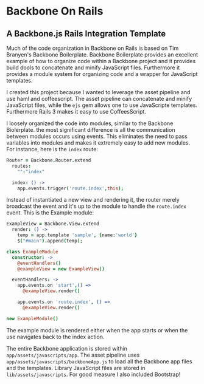 # Backbone On Rails
## A Backbone.js Rails Integration Template

Much of the code organization in Backbone on Rails is based on Tim Branyen's Backbone Boilerplate. Backbone Boilerplate provides an excellent example of how to organize code within a Backbone project and it provides build dools to concatenate and minify JavaScript files. Furthermore it provides a module system for organizing code and a wrapper for JavaScript templates. 

I created this project because I wanted to leverage the asset pipeline and use haml and coffeescript. The asset pipeline can concatenate and minify JavaScript files, while the `ejs` gem allows one to use JavaScripte templates. Furthermore Rails 3 makes it easy to use CoffeesScript. 

I loosely organized the code into modules, similar to the Backbone Biolerplate. the most significant difference is all the communication between modules occurs using events. This eliminates the need to pass variables into modules and makes it extremely easy to add new modules. For instance, here is the `index` route:

```coffeescript
Router = Backbone.Router.extend
  routes:
    "":"index"

  index: () ->
    app.events.trigger('route.index',this);
```

Instead of instantiated a new view and rendering it, the router merely broadcast the event and it's up to the module to handle the `route.index` event. This is the Example module:

```coffeescript
ExampleView = Backbone.View.extend
  render: () ->
    temp = app.template 'sample', {name:'world'}
    $("#main").append(temp);

class ExampleModule
  constructor: ->
    @eventHandlers()
    @exampleView = new ExampleView()

  eventHandlers: ->
    app.events.on 'start',() =>
      @exampleView.render()

    app.events.on 'route.index', () =>
      @exampleView.render()

new ExampleModule()
```

The example module is rendered either when the app starts or when the use navigates back to the index action.

The entire Backbone application is stored within `app/assets/javascripts/app`. The asset pipeline uses `app/assets/javascripts/backboneApp.js` to load all the Backbone app files and the templates. Library JavaScript files are stored in `lib/assets/javascripts`. For good measure I also included Bootstrap!

